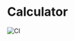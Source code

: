 # Calculator

![CI](https://github.com/Eduard0M0nteir0/Calculator/actions/workflows/calculator.yaml/badge.svg)